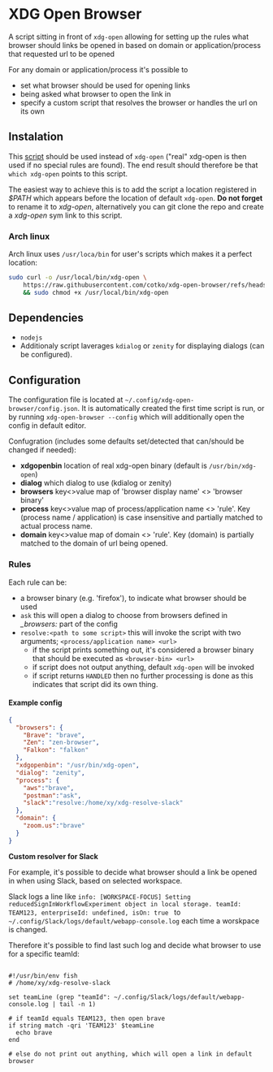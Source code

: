 # XDG Open Browser

A script sitting in front of `xdg-open` allowing for setting up the rules what browser should links be opened in based on domain or application/process that requested url to be opened

For any domain or application/process it's possible to
- set what browser should be used for opening links
- being asked what browser to open the link in
- specify a custom script that resolves the browser or handles the url on its own


## Instalation

This [script](xdg-open-browser) should be used instead of `xdg-open` ("real" xdg-open is then used if no special rules are found). The end result should therefore be that `which xdg-open` points to this script.

The easiest way to achieve this is to add the script a location registered in *$PATH* which appears before the location of default `xdg-open`. **Do not forget** to rename it to *xdg-open*, alternatively you can git clone the repo and create a *xdg-open* sym link to this script.

### Arch linux

Arch linux uses `/usr/loca/bin` for user's scripts which makes it a perfect location:

```bash
sudo curl -o /usr/local/bin/xdg-open \
    https://raw.githubusercontent.com/cotko/xdg-open-browser/refs/heads/master/xdg-open-browser \
    && sudo chmod +x /usr/local/bin/xdg-open

```
## Dependencies

- `nodejs`
- Additionaly script laverages `kdialog` or `zenity` for displaying dialogs (can be configured).

## Configuration

The configuration file is located at `~/.config/xdg-open-browser/config.json`. It is automatically created the first time script is run, or by running `xdg-open-browser --config` which will additionally open the config in default editor.

Confugration (includes some defaults set/detected that can/should be changed if needed):
- **xdgopenbin** location of real xdg-open binary (default is `/usr/bin/xdg-open`)
- **dialog** which dialog to use (kdialog or zenity)
- **browsers** key<>value map of 'browser display name' <> 'browser binary'
- **process** key<>value map of process/application name <> 'rule'. Key (process name / application) is case insensitive and partially matched to actual process name.
- **domain** key<>value map of domain <> 'rule'. Key (domain) is partially matched to the domain of url being opened.

### Rules

Each rule can be:
- a browser binary (e.g. 'firefox'), to indicate what browser should be used
- `ask` this will open a dialog to choose from browsers defined in *_browsers:* part of the config
- `resolve:<path to some script>` this will invoke the script with two arguments; `<process/application name> <url>`
  - if the script prints something out, it's considered a browser binary that should be executed as `<browser-bin> <url>`
  - if script does not output anything, default `xdg-open` will be invoked
  - if script returns `HANDLED` then no further processing is done as this indicates that script did its own thing.

#### Example config

```json
{
  "browsers": {
    "Brave": "brave",
    "Zen": "zen-browser",
    "Falkon": "falkon"
  },
  "xdgopenbin": "/usr/bin/xdg-open",
  "dialog": "zenity",
  "process": {
    "aws":"brave",
    "postman":"ask",
    "slack":"resolve:/home/xy/xdg-resolve-slack"
  },
  "domain": {
    "zoom.us":"brave"
  }
}
```

**Custom resolver for Slack**

For example, it's possible to decide what browser should a link be opened in when using Slack, based on selected workspace.

Slack logs a line like `info: [WORKSPACE-FOCUS] Setting reducedSignInWorkflowExperiment object in local storage. teamId: TEAM123, enterpriseId: undefined, isOn: true ` to `~/.config/Slack/logs/default/webapp-console.log` each time a worskpace is changed.

Therefore it's possible to find last such log and decide what browser to use for a specific teamId:

```fish

#!/usr/bin/env fish
# /home/xy/xdg-resolve-slack

set teamLine (grep "teamId": ~/.config/Slack/logs/default/webapp-console.log | tail -n 1)

# if teamId equals TEAM123, then open brave
if string match -qri 'TEAM123' $teamLine
  echo brave
end

# else do not print out anything, which will open a link in default browser

```

